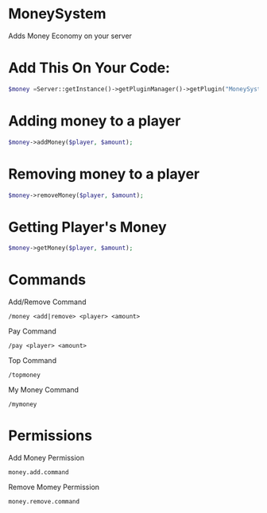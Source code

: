 # MoneySystem
Adds Money Economy on your server
# Add This On Your Code:
```php
$money =Server::getInstance()->getPluginManager()->getPlugin("MoneySystem");
```

# Adding money to a player
```php
$money->addMoney($player, $amount);
```

# Removing money to a player
```php
$money->removeMoney($player, $amount);
```

# Getting Player's Money
```php
$money->getMoney($player, $amount);
```

# Commands
Add/Remove Command

`
/money <add|remove> <player> <amount>
`

Pay Command

`
/pay <player> <amount>
`

Top Command

`
/topmoney
`

My Money Command

`
/mymoney
`

# Permissions
Add Money Permission

`
money.add.command
`

Remove Momey Permission

`
money.remove.command
`


